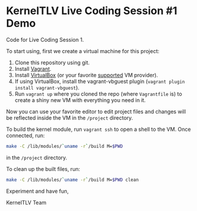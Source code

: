 # KernelTLV Live Coding Session #1 Demo
Code for Live Coding Session 1.

To start using, first we create a virtual machine for this project:

1. Clone this repository using git.
1. Install [Vagrant](https://www.vagrantup.com/).
1. Install [VirtualBox](https://www.virtualbox.org/wiki/Downloads) (or your favorite [supported](https://www.vagrantup.com/docs/providers/) VM provider).
1. If using VirtualBox, install the vagrant-vbguest plugin (`vagrant plugin install vagrant-vbguest`).
1. Run `vagrant up` where you cloned the repo (where `Vagrantfile` is) to create a shiny new VM with everything you need in it.


Now you can use your favorite editor to edit project files and changes will be reflected inside the VM in the `/project` directory.

To build the kernel module, run `vagrant ssh` to open a shell to the VM. Once connected, run:
```bash
make -C /lib/modules/`uname -r`/build M=$PWD
```
in the `/project` directory.

To clean up the built files, run:
```bash
make -C /lib/modules/`uname -r`/build M=$PWD clean
```

Experiment and have fun,

KernelTLV Team
